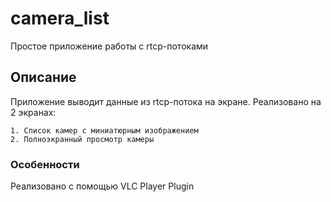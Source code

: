 # camera_list

Простое приложение работы с rtcp-потоками

## Описание

Приложение выводит данные из rtcp-потока на экране. 
Реализовано на 2 экранах:

    1. Список камер с миниатюрным изображением
    2. Полноэкранный просмотр камеры

### Особенности

Реализовано с помощью VLC Player Plugin 